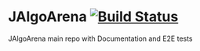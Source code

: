 # JAlgoArena [![Build Status](https://travis-ci.org/spolnik/jalgoarena.svg?branch=master)](https://travis-ci.org/spolnik/jalgoarena)
JAlgoArena main repo with Documentation and E2E tests
